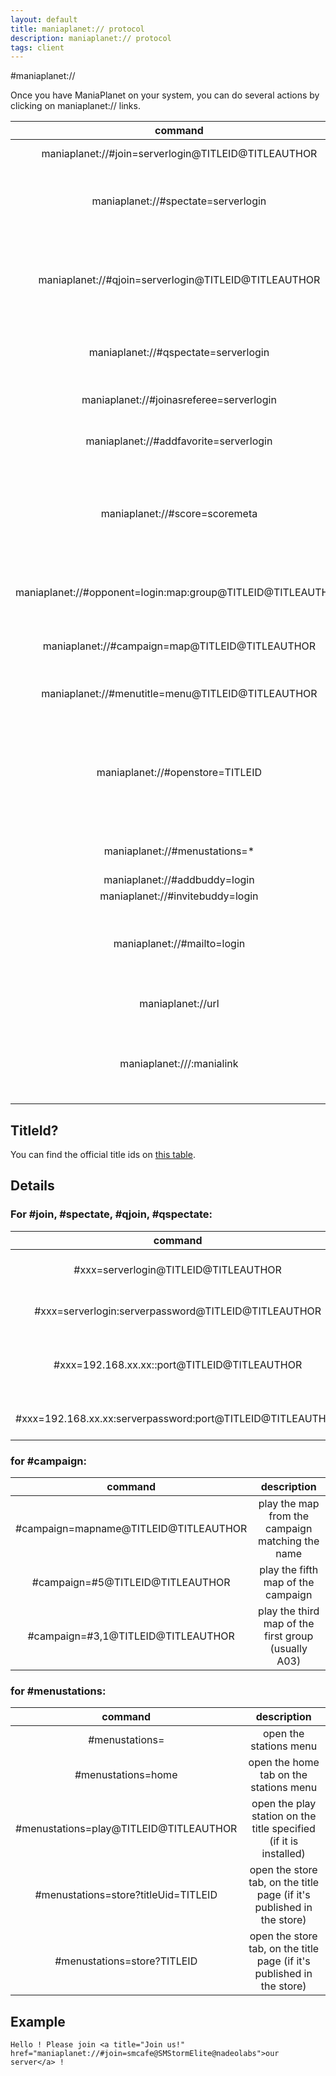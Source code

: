 ```yaml
---
layout: default
title: maniaplanet:// protocol
description: maniaplanet:// protocol
tags: client
---
```


#maniaplanet://

Once you have ManiaPlanet on your system, you can do several actions by clicking on maniaplanet:// links.

| command                                                     | description                                                                                              |
|:-----------------------------------------------------------:|:--------------------------------------------------------------------------------------------------------:|
| maniaplanet://#join=serverlogin@TITLEID@TITLEAUTHOR         | Join a specific server                                                                                   |
| maniaplanet://#spectate=serverlogin                         | Logs you into a server as spectator from an external link                                                |
| maniaplanet://#qjoin=serverlogin@TITLEID@TITLEAUTHOR        | QuickJoin a specific server without the normal window before joining a server                            |
| maniaplanet://#qspectate=serverlogin                        | QuickSpectate a server to join as Spectator                                                              |
| maniaplanet://#joinasreferee=serverlogin                    | Join a specific server as referee                                                                        |
| maniaplanet://#addfavorite=serverlogin                      | Add a specific server as favorite server                                                                 |
| maniaplanet://#score=scoremeta                              | Link is generated in game to send scores that one can challenge on another computer                      |
| maniaplanet://#opponent=login:map:group@TITLEID@TITLEAUTHOR | play a campaign track against an opponent                                                                |
| maniaplanet://#campaign=map@TITLEID@TITLEAUTHOR             | Play a specific map of the title's campaign                                                              |
| maniaplanet://#menutitle=menu@TITLEID@TITLEAUTHOR           | Will open the menuTitle of a TitleUID                                                                    |
| maniaplanet://#openstore=TITLEID                            | Will open the shop to buy the game, depending on the distribution platform. (not useful for user titles) |
| maniaplanet://#menustations=*                               | * can be home, play, store, options                                                                      |
| maniaplanet://#addbuddy=login                               | Add a buddy                                                                                              |
| maniaplanet://#invitebuddy=login                            | Invite a buddy                                                                                           |
| maniaplanet://#mailto=login                                 | Send a message to a preferred login with the in-game mail system                                         |
| maniaplanet://url                                           | Open an URL into the in-game browser                                                                     |
| maniaplanet:///:manialink                                   | Open a manialink into the in-game browser (please note the three | slashes and the colon)                |

## TitleId?

You can find the official title ids on [this table](../dedicated-server/titleids).

## Details

### For #join, #spectate, #qjoin, #qspectate:

| command                                                    | description                              |
|:----------------------------------------------------------:|:----------------------------------------:|
| #xxx=serverlogin@TITLEID@TITLEAUTHOR                       | Join a specific server                   |
| #xxx=serverlogin:serverpassword@TITLEID@TITLEAUTHOR        | Join a private server                    |
| #xxx=192.168.xx.xx::port@TITLEID@TITLEAUTHOR               | Join a LAN server (default port is 2350) |
| #xxx=192.168.xx.xx:serverpassword:port@TITLEID@TITLEAUTHOR | Join a private LAN server                |


### for #campaign:

|          command                      |                     description                     |
|:-------------------------------------:|:---------------------------------------------------:|
| #campaign=mapname@TITLEID@TITLEAUTHOR | play the map from the campaign matching the name    |
| #campaign=#5@TITLEID@TITLEAUTHOR      | play the fifth map of the campaign                  |
| #campaign=#3,1@TITLEID@TITLEAUTHOR    | play the third map of the first group (usually A03) |


### for #menustations:

|                command                           |                               description                              |
|:------------------------------------------------:|:----------------------------------------------------------------------:|
| #menustations=                                   | open the stations menu                                                 |
| #menustations=home                               | open the home tab on the stations menu                                 |
| #menustations=play@TITLEID@TITLEAUTHOR           | open the play station on the title specified (if it is installed)      |
| #menustations=store?titleUid=TITLEID             | open the store tab, on the title page (if it's published in the store) |
| #menustations=store?TITLEID                      | open the store tab, on the title page (if it's published in the store) |


## Example

`Hello ! Please join <a title="Join us!" href="maniaplanet://#join=smcafe@SMStormElite@nadeolabs">our server</a> !`

